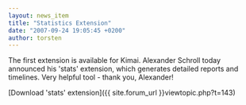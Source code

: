 ```yaml
---
layout: news_item
title: "Statistics Extension"
date: "2007-09-24 19:05:45 +0200"
author: torsten
---
```


The first extension is available for Kimai.
Alexander Schroll today announced his 'stats' extension, which generates detailed reports and timelines.
Very helpful tool - thank you, Alexander!

[Download 'stats' extension]({{ site.forum_url }}viewtopic.php?t=143)